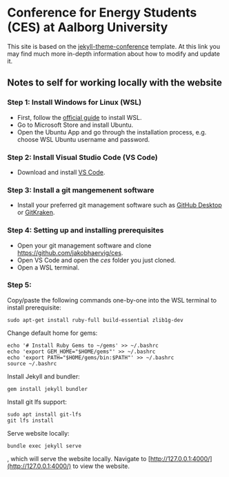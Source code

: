 # Conference for Energy Students (CES) at Aalborg University

This site is based on the [jekyll-theme-conference](https://github.com/DigitaleGesellschaft/jekyll-theme-conference) template. At this link you may find much more in-depth information about how to modify and update it.

## Notes to self for working locally with the website

### Step 1: Install Windows for Linux (WSL)
- First, follow the [official guide](https://learn.microsoft.com/en-gb/windows/wsl/install) to install WSL.
- Go to Microsoft Store and install Ubuntu.
- Open the Ubuntu App and go through the installation process, e.g. choose WSL Ubuntu username and password.

### Step 2: Install Visual Studio Code (VS Code)
- Download and install [VS Code](https://code.visualstudio.com/).

### Step 3: Install a git mangemenent software
- Install your preferred git management software such as [GitHub Desktop](https://desktop.github.com/download/) or [GitKraken](https://www.gitkraken.com/).

### Step 4: Setting up and installing prerequisites
- Open your git management software and clone https://github.com/jakobhaervig/ces.
- Open VS Code and open the *ces* folder you just cloned.
- Open a WSL terminal.

### Step 5:
Copy/paste the following commands one-by-one into the WSL terminal to install prerequisite:
```
sudo apt-get install ruby-full build-essential zlib1g-dev
```

Change default home for gems:
```
echo '# Install Ruby Gems to ~/gems' >> ~/.bashrc
echo 'export GEM_HOME="$HOME/gems"' >> ~/.bashrc
echo 'export PATH="$HOME/gems/bin:$PATH"' >> ~/.bashrc
source ~/.bashrc
```

Install Jekyll and bundler:
```
gem install jekyll bundler
```

Install git lfs support:
```
sudo apt install git-lfs
git lfs install
```

Serve website locally:
```
bundle exec jekyll serve
```

, which will serve the website locally. Navigate to [http://127.0.0.1:4000/](http://127.0.0.1:4000/) to view the website.